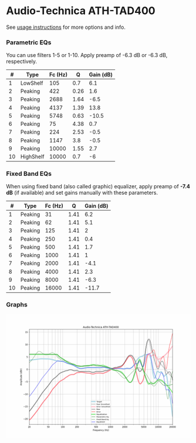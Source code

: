 # Audio-Technica ATH-TAD400
See [usage instructions](https://github.com/jaakkopasanen/AutoEq#usage) for more options and info.

### Parametric EQs
You can use filters 1-5 or 1-10. Apply preamp of -6.3 dB or -6.3 dB, respectively.

|   # | Type      |   Fc (Hz) |    Q |   Gain (dB) |
|-----|-----------|-----------|------|-------------|
|   1 | LowShelf  |       105 | 0.7  |         6.1 |
|   2 | Peaking   |       422 | 0.26 |         1.6 |
|   3 | Peaking   |      2688 | 1.64 |        -6.5 |
|   4 | Peaking   |      4137 | 1.39 |        13.8 |
|   5 | Peaking   |      5748 | 0.63 |       -10.5 |
|   6 | Peaking   |        75 | 4.38 |         0.7 |
|   7 | Peaking   |       224 | 2.53 |        -0.5 |
|   8 | Peaking   |      1147 | 3.8  |        -0.5 |
|   9 | Peaking   |     10000 | 1.55 |         2.7 |
|  10 | HighShelf |     10000 | 0.7  |        -6   |

### Fixed Band EQs
When using fixed band (also called graphic) equalizer, apply preamp of **-7.4 dB** (if available) and set gains manually with these parameters.

|   # | Type    |   Fc (Hz) |    Q |   Gain (dB) |
|-----|---------|-----------|------|-------------|
|   1 | Peaking |        31 | 1.41 |         6.2 |
|   2 | Peaking |        62 | 1.41 |         5.1 |
|   3 | Peaking |       125 | 1.41 |         2   |
|   4 | Peaking |       250 | 1.41 |         0.4 |
|   5 | Peaking |       500 | 1.41 |         1.7 |
|   6 | Peaking |      1000 | 1.41 |         1   |
|   7 | Peaking |      2000 | 1.41 |        -4.1 |
|   8 | Peaking |      4000 | 1.41 |         2.3 |
|   9 | Peaking |      8000 | 1.41 |        -6.3 |
|  10 | Peaking |     16000 | 1.41 |       -11.7 |

### Graphs
![](./Audio-Technica%20ATH-TAD400.png)
